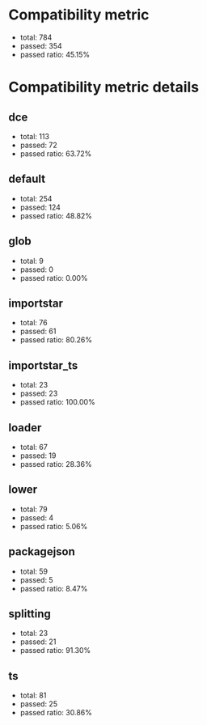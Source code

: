 # Compatibility metric
- total: 784
- passed: 354
- passed ratio: 45.15%
# Compatibility metric details
## dce
- total: 113
- passed: 72
- passed ratio: 63.72%
## default
- total: 254
- passed: 124
- passed ratio: 48.82%
## glob
- total: 9
- passed: 0
- passed ratio: 0.00%
## importstar
- total: 76
- passed: 61
- passed ratio: 80.26%
## importstar_ts
- total: 23
- passed: 23
- passed ratio: 100.00%
## loader
- total: 67
- passed: 19
- passed ratio: 28.36%
## lower
- total: 79
- passed: 4
- passed ratio: 5.06%
## packagejson
- total: 59
- passed: 5
- passed ratio: 8.47%
## splitting
- total: 23
- passed: 21
- passed ratio: 91.30%
## ts
- total: 81
- passed: 25
- passed ratio: 30.86%
